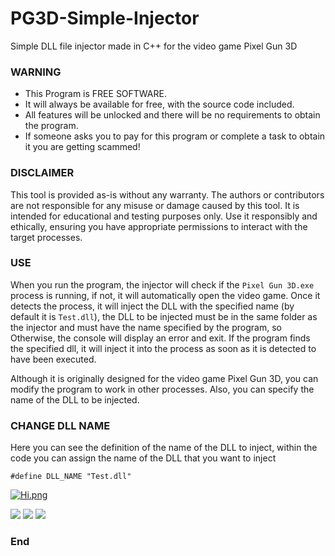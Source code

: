 # PG3D-Simple-Injector
Simple DLL file injector made in C++ for the video game Pixel Gun 3D

### WARNING

- This Program is FREE SOFTWARE.
- It will always be available for free, with the source code included.
- All features will be unlocked and there will be no requirements to obtain the program.
- If someone asks you to pay for this program or complete a task to obtain it you are getting scammed!

### DISCLAIMER

This tool is provided as-is without any warranty. The authors or contributors are not responsible for any misuse or damage caused by this tool. It is intended for educational and testing purposes only. Use it responsibly and ethically, ensuring you have appropriate permissions to interact with the target processes.

### USE

When you run the program, the injector will check if the `Pixel Gun 3D.exe` process is running, if not, it will automatically open the video game. Once it detects the process, it will inject the DLL with the specified name (by default it is `Test.dll`), the DLL to be injected must be in the same folder as the injector and must have the name specified by the program, so Otherwise, the console will display an error and exit. If the program finds the specified dll, it will inject it into the process as soon as it is detected to have been executed.

Although it is originally designed for the video game Pixel Gun 3D, you can modify the program to work in other processes. Also, you can specify the name of the DLL to be injected.

### CHANGE DLL NAME

Here you can see the definition of the name of the DLL to inject, within the code you can assign the name of the DLL that you want to inject
  
	#define DLL_NAME "Test.dll"
    

[![Hi.png](https://i.postimg.cc/4dBTsYwg/Hi.png)](https://postimg.cc/XGGPg7TH)

![](https://img.shields.io/github/stars/DariSVR/PG3D-Simple-Injector) ![](https://img.shields.io/github/forks/DariSVR/PG3D-Simple-Injector)  ![](https://img.shields.io/github/issues/DariSVR/PG3D-Simple-Injector)

### End
